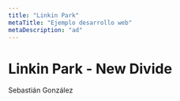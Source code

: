 ```yaml
---
title: "Linkin Park"
metaTitle: "Ejemplo desarrollo web"
metaDescription: "ad"
---
```



# Linkin Park - New Divide
<YouTube youTubeId="ysSxxIqKNN0" />

Sebastián González